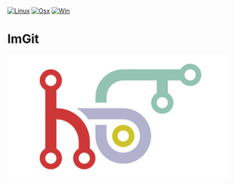 [![Linux](https://github.com/aiekick/ImGit/actions/workflows/Linux.yml/badge.svg)](https://github.com/aiekick/ImGit/actions/workflows/Linux.yml)
[![Osx](https://github.com/aiekick/ImGit/actions/workflows/Osx.yml/badge.svg)](https://github.com/aiekick/ImGit/actions/workflows/Osx.yml)
[![Win](https://github.com/aiekick/ImGit/actions/workflows/Win.yml/badge.svg)](https://github.com/aiekick/ImGit/actions/workflows/Win.yml)

# ImGit

![IMG](https://github.com/aiekick/ImGit/blob/master/doc/logo.png)

